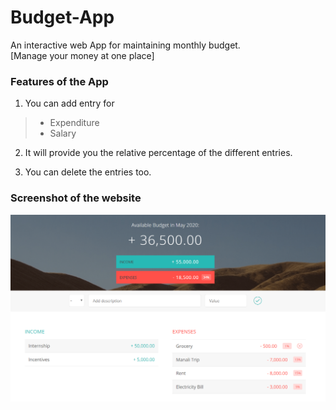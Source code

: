# Budget-App
An interactive web App for maintaining monthly budget. <br>
[Manage your money at one place]


### Features of the App

1. You can add entry for<br>
>  -  Expenditure
>  -  Salary
   
2. It will provide you the relative percentage of the different entries.

3. You can delete the entries too.

### Screenshot of the website
<p align='center'>
<img src='ss1.png' width='600' alt='screenshot'>
</p>

